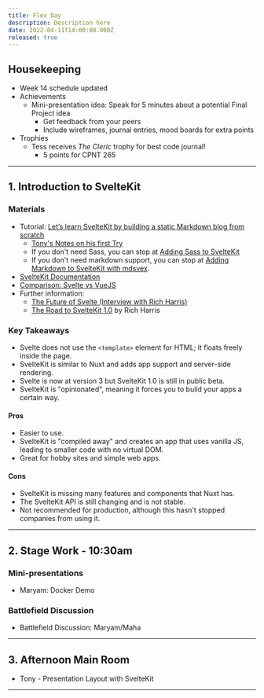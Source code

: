 ```yaml
---
title: Flex Day
description: Description here
date: 2022-04-11T14:00:00.000Z
released: true
---
```


## Housekeeping
- Week 14 schedule updated
- Achievements
  - Mini-presentation idea: Speak for 5 minutes about a potential Final Project idea 
      - Get feedback from your peers
      - Include wireframes, journal entries, mood boards for extra points
- Trophies
    - Tess receives _The Cleric_ trophy for best code journal!
        - 5 points for CPNT 265

---

## 1. Introduction to SvelteKit
### Materials
- Tutorial: [Let’s learn SvelteKit by building a static Markdown blog from scratch](https://joshcollinsworth.com/blog/build-static-sveltekit-markdown-blog)
    - [Tony's Notes on his first Try](https://acidtone.github.io/code-journal/#march-22-2022)
    - If you don't need Sass, you can stop at [Adding Sass to SvelteKit](https://joshcollinsworth.com/blog/build-static-sveltekit-markdown-blog#adding-sass-to-sveltekit)
    - If you don't need markdown support, you can stop at [Adding Markdown to SvelteKit with mdsvex](https://joshcollinsworth.com/blog/build-static-sveltekit-markdown-blog#adding-markdown-to-sveltekit-with-mdsvex).
- [SvelteKit Documentation](https://kit.svelte.dev/docs/introduction)
- [Comparison: Svelte vs VueJS](https://procoders.tech/blog/svelte-vs-vue-frameworks-comparison/)
- Further information:
    - [The Future of Svelte (Interview with Rich Harris)](https://www.youtube.com/watch?v=uQntFkK8Z54)
    - [The Road to SvelteKit 1.0](https://www.youtube.com/watch?v=s6a1pbTVcUs) by Rich Harris

### Key Takeaways
- Svelte does not use the `<template>` element for HTML; it floats freely inside the page.
- SvelteKit is similar to Nuxt and adds app support and server-side rendering.
- Svelte is now at version 3 but SvelteKit 1.0 is still in public beta.
- SvelteKit is "opinionated", meaning it forces you to build your apps a certain way.

#### Pros
- Easier to use.
- SvelteKit is "compiled away" and creates an app that uses vanilla JS, leading to smaller code with no virtual DOM.
- Great for hobby sites and simple web apps.

#### Cons
- SvelteKit is missing many features and components that Nuxt has.
- The SvelteKit API is still changing and is not stable.
- Not recommended for production, although this hasn't stopped companies from using it.

---

## 2. Stage Work - 10:30am
### Mini-presentations
- Maryam: Docker Demo

### Battlefield Discussion
- Battlefield Discussion: Maryam/Maha

---

## 3. Afternoon Main Room
- Tony - Presentation Layout with SvelteKit

---
